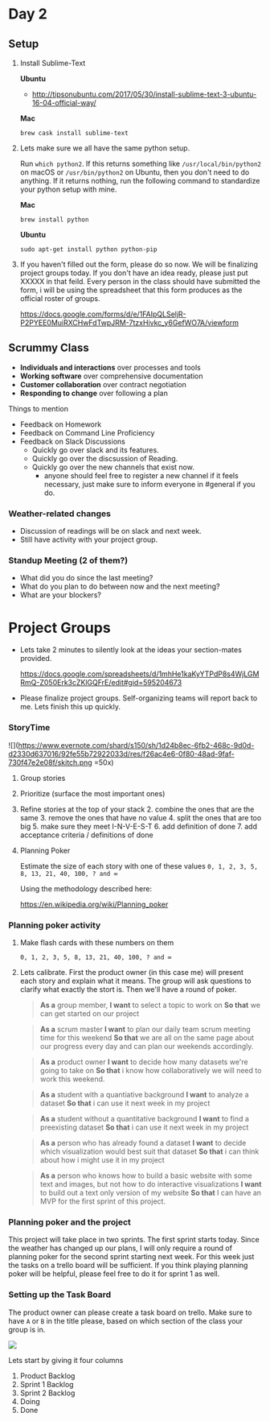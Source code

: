 # Day 2

## Setup

1. Install Sublime-Text
	
	**Ubuntu**
	
	* http://tipsonubuntu.com/2017/05/30/install-sublime-text-3-ubuntu-16-04-official-way/
	
	**Mac**
	
	```
	brew cask install sublime-text
	```

2. Lets make sure we all have the same python setup.

	Run `which python2`.	If this returns something like `/usr/local/bin/python2` on macOS or `/usr/bin/python2` on Ubuntu, then you don't need to do anything. If it returns nothing, run the following command to standardize your python setup with mine.
	
	**Mac**

	`brew install python`
	
	**Ubuntu**

	`sudo apt-get install python python-pip`

3. If you haven't filled out the form, please do so now. We will be finalizing project groups today. If you don't have an idea ready, please just put XXXXX in that feild. Every person in the class should have submitted the form, i will be using the spreadsheet that this form produces as the official roster of groups.
	
	https://docs.google.com/forms/d/e/1FAIpQLSeljR-P2PYEE0MuiRXCHwFdTwpJRM-7tzxHivkc_y6GefWO7A/viewform
	
## Scrummy Class

* **Individuals and interactions** over processes and tools
* **Working software** over comprehensive documentation
* **Customer collaboration** over contract negotiation
* **Responding to change** over following a plan

Things to mention

* Feedback on Homework
* Feedback on Command Line Proficiency
* Feedback on Slack Discussions
	* Quickly go over slack and its features.
	* Quickly go over the discsussion of Reading.
	* Quickly go over the new channels that exist now.
		* anyone should feel free to register a new channel if it feels necessary, just make sure to inform everyone in #general if you do.

### Weather-related changes

* Discussion of readings will be on slack and next week.
* Still have activity with your project group.

### Standup Meeting (2 of them?)

* What did you do since the last meeting?
* What do you plan to do between now and the next meeting?
* What are your blockers?

# Project Groups

* Lets take 2 minutes to silently look at the ideas your section-mates provided. 	

	https://docs.google.com/spreadsheets/d/1mhHe1kaKyYTPdP8s4WjLGMRmQ-Z050Erk3cZKlGQFrE/edit#gid=595204673

* Please finalize project groups. Self-organizing teams will report back to me. Lets finish this up quickly.

### StoryTime

![](https://www.evernote.com/shard/s150/sh/1d24b8ec-6fb2-468c-9d0d-d2330d637016/92fe55b72922033d/res/f26ac4e6-0f80-48ad-9faf-730f47e2e08f/skitch.png =50x)

1. Group stories
2. Prioritize (surface the most important ones)
3. Refine stories at the top of your stack
	2. combine the ones that are the same
	3. remove the ones that have no value
	4. split the ones that are too big
	5. make sure they meet I-N-V-E-S-T
	6. add definition of done
	7. add acceptance criteria / definitions of done
4. Planning Poker 

 	Estimate the size of each story with one of these values
 	`0, 1, 2, 3, 5, 8, 13, 21, 40, 100, ? and ∞`
 	
 	Using the methodology described here:
 	
 	https://en.wikipedia.org/wiki/Planning_poker

### Planning poker activity

1. Make flash cards with these numbers on them

 	`0, 1, 2, 3, 5, 8, 13, 21, 40, 100, ? and ∞`
 	
2. Lets calibrate. First the product owner (in this case me) will present each story and explain what it means. The group will ask questions to clarify what exactly the stort is. Then we'll have a round of poker.

	> **As a** group member, 
	> **I want** to select a topic to work on
	> **So that** we can get started on our project
	
	> **As a** scrum master
	> **I want** to plan our daily team scrum meeting time for this weekend
	> **So that** we are all on the same page about our progress every day and can plan our weekends accordingly.
	
	> **As a** product owner
	> **I want** to decide how many datasets we're going to take on
	> **So that** i know how collaboratively we will need to work this weekend.
	
	> **As a** student with a quantiative background
	> **I want** to analyze a dataset
	> **So that** i can use it next week in my project
	
	> **As a** student without a quantitative background
	> **I want** to find a preexisting dataset
	> **So that** i can use it next week in my project
	
	> **As a** person who has already found a dataset
	> **I want** to decide which visualization would best suit that dataset
	> **So that** i can think about how i might use it in my project

	> **As a** person who knows how to build a basic website with some text and images, but not how to do interactive visualizations
	> **I want** to build out a text only version of my website
	> **So that** I can have an MVP for the first sprint of this project.

### Planning poker and the project

This project will take place in two sprints. The first sprint starts today. Since the weather has changed up our plans, I will only require a round of planning poker for the second sprint starting next week. For this week just the tasks on a trello board will be sufficient. If you think playing planning poker will be helpful, please feel free to do it for sprint 1 as well.

### Setting up the Task Board

The product owner can please create a task board on trello. Make sure to have `A` or `B` in the title please, based on which section of the class your group is in.

![](https://www.evernote.com/shard/s150/sh/0178d7c6-d25c-4baa-925c-e71af59dd284/7bf5da77508dffc2/res/ae4da294-3fe2-4838-9091-6205dcc7906a/skitch.png?resizeSmall&width=200)

Lets start by giving it four columns

1. Product Backlog
2. Sprint 1 Backlog
3. Sprint 2 Backlog
4. Doing
5. Done
